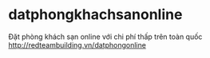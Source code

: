 datphongkhachsanonline
======================

Đặt phòng khách sạn online với chi phí thấp trên toàn quốc http://redteambuilding.vn/datphongonline

